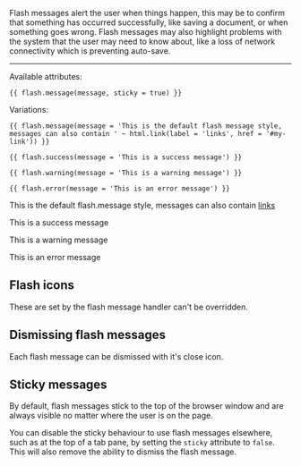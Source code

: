 <p>Flash messages alert the user when things happen, this may be to confirm that something has occurred successfully, like saving a document, or when something goes wrong. Flash messages may also highlight problems with the system that the user may need to know about, like a loss of network connectivity which is preventing auto-save.</p>

----

Available attributes:

    {{ flash.message(message, sticky = true) }}

Variations:

    {{ flash.message(message = 'This is the default flash message style, messages can also contain ' ~ html.link(label = 'links', href = '#my-link')) }}

    {{ flash.success(message = 'This is a success message') }}

    {{ flash.warning(message = 'This is a warning message') }}

    {{ flash.error(message = 'This is an error message') }}

<p>
<div class="flash flash--default">
    <i class="icon-info-sign"></i> This is the default flash.message style, messages can also contain <a href="#my-link">links</a>
</div>
</p>

<p>
<div class="flash flash--success">
    <i class="icon-ok"></i> This is a success message
</div>
</p>

<p>
<div class="flash flash--warning">
    <i class="icon-warning-sign"></i> This is a warning message
</div>
</p>

<p>
<div class="flash flash--error">
    <i class="icon-warning-sign"></i> This is an error message
</div>
</p>

## Flash icons

These are set by the flash message handler can't be overridden.

## Dismissing flash messages

Each flash message can be dismissed with it's close icon.

## Sticky messages

By default, flash messages stick to the top of the browser window and are always visible no matter where the user is on the page.

You can disable the sticky behaviour to use flash messages elsewhere, such as at the top of a tab pane, by setting the `sticky` attribute to `false`. This will also remove the ability to dismiss the flash message.

